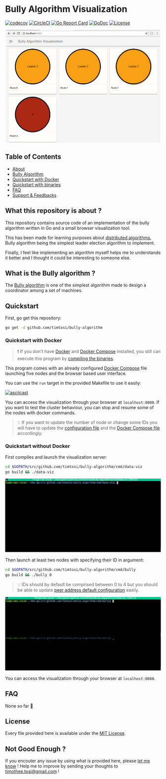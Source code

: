 # Bully Algorithm Visualization

[![codecov](https://codecov.io/gh/TimTosi/bully-algorithm/branch/master/graph/badge.svg)](https://codecov.io/gh/TimTosi/bully-algorithm)
[![CircleCI](https://circleci.com/gh/TimTosi/bully-algorithm.svg?style=shield)](https://circleci.com/gh/TimTosi/bully-algorithm)
[![Go Report Card](https://goreportcard.com/badge/github.com/timtosi/bully-algorithm)](https://goreportcard.com/report/github.com/timtosi/bully-algorithm)
[![GoDoc](https://godoc.org/github.com/timtosi/bully-algorithm?status.svg)](https://godoc.org/github.com/timtosi/bully-algorithm)
[![License](https://img.shields.io/badge/license-MIT-blue.svg)](https://opensource.org/licenses/MIT)

<p align="center"><img src="assets/intro.gif" alt="intro logo" width="500" /></p>

## Table of Contents
- [About](#what-this-repository-is-about)
- [Bully Algorithm](#what-is-the-bully-algorithm)
- [Quickstart with Docker](#quickstart-with-docker)
- [Quickstart with binaries](#quickstart-without-docker)
- [FAQ](#faq)
- [Support & Feedbacks](#not-good-enough)


## What this repository is about ?

This repository contains source code of an implementation of the bully algorithm
written in Go and a small browser visualization tool.

This has been made for learning purposes about [distributed algorithms](https://en.wikipedia.org/wiki/Distributed_algorithm), Bully algorithm being the simplest leader election algorithm to implement.

Finally, I feel like implementing an algorithm myself helps me to understands it
better and I thought it could be interesting to someone else.


## What is the Bully algorithm ?

The [Bully algorithm](https://en.wikipedia.org/wiki/Bully_algorithm) is one of
the simplest algorithm made to design a coordinator among a set of machines.


## Quickstart

First, go get this repository:
```sh
go get -d github.com/timtosi/bully-algorithm
```

### Quickstart with Docker

> :exclamation: If you don't have [Docker](https://docs.docker.com/install/) and
> [Docker Compose](https://docs.docker.com/compose/) installed, you still can
> execute this program by [compiling the binaries](#quickstart-without-docker). 

This program comes with an already configured [Docker Compose](https://github.com/TimTosi/bully-algorithm/blob/master/deployments/docker-compose.yaml)
file launching five nodes and the browser based user interface.

You can use the `run` target in the provided Makefile to use it easily:

[![asciicast](https://asciinema.org/a/228925.svg)](https://asciinema.org/a/228925)

You can access the visualization through your browser at `localhost:8080`.
If you want to test the cluster behaviour, you can stop and resume some of the
nodes with docker commands.

> :bulb: If you want to update the number of node or change some IDs you will
> have to update the [configuration file](https://github.com/TimTosi/bully-algorithm/blob/master/cmd/bully/conf/bully.conf.yaml#L14-L19)
> and the [Docker Compose file](https://github.com/TimTosi/bully-algorithm/blob/master/deployments/docker-compose.yaml)
> accordingly.


### Quickstart without Docker

First compiles and launch the visualization server:
```sh
cd $GOPATH/src/github.com/timtosi/bully-algorithm/cmd/data-viz
go build && ./data-viz
```

![Visu](assets/run-visu.gif)

Then launch at least two nodes with specifying their ID in argument:
```sh
cd $GOPATH/src/github.com/timtosi/bully-algorithm/cmd/bully
go build && ./bully 0
```

> :bulb: IDs should by default be comprised between 0 to 4 but you should be
> able to update [peer address default configuration](https://github.com/TimTosi/bully-algorithm/blob/master/cmd/bully/conf.go#L23-L27)
> easily.


![Nodes](assets/run-nodes.gif)

You can access the visualization through your browser at `localhost:8080`.


## FAQ

None so far :raised_hands:


## License

Every file provided here is available under the [MIT License](http://opensource.org/licenses/MIT).


## Not Good Enough ?

If you encouter any issue by using what is provided here, please
[let me know](https://github.com/TimTosi/bully-algorithm/issues) ! 
Help me to improve by sending your thoughts to timothee.tosi@gmail.com !
